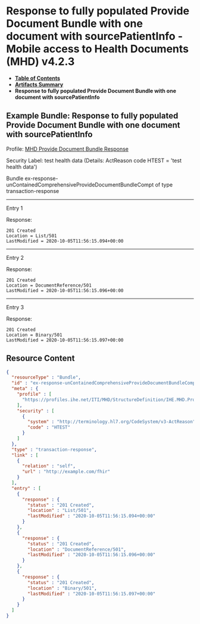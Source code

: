 # Response to fully populated Provide Document Bundle with one document with sourcePatientInfo - Mobile access to Health Documents (MHD) v4.2.3

* [**Table of Contents**](toc.md)
* [**Artifacts Summary**](artifacts.md)
* **Response to fully populated Provide Document Bundle with one document with sourcePatientInfo**

## Example Bundle: Response to fully populated Provide Document Bundle with one document with sourcePatientInfo

Profile: [MHD Provide Document Bundle Response](StructureDefinition-IHE.MHD.ProvideDocumentBundleResponse.md)

Security Label: test health data (Details: ActReason code HTEST = 'test health data')

Bundle ex-response-unContainedComprehensiveProvideDocumentBundleCompt of type transaction-response

-------

Entry 1

Response:

```
201 Created
Location = List/501
LastModified = 2020-10-05T11:56:15.094+00:00

```

-------

Entry 2

Response:

```
201 Created
Location = DocumentReference/501
LastModified = 2020-10-05T11:56:15.096+00:00

```

-------

Entry 3

Response:

```
201 Created
Location = Binary/501
LastModified = 2020-10-05T11:56:15.097+00:00

```



## Resource Content

```json
{
  "resourceType" : "Bundle",
  "id" : "ex-response-unContainedComprehensiveProvideDocumentBundleCompt",
  "meta" : {
    "profile" : [
      "https://profiles.ihe.net/ITI/MHD/StructureDefinition/IHE.MHD.ProvideDocumentBundleResponse"
    ],
    "security" : [
      {
        "system" : "http://terminology.hl7.org/CodeSystem/v3-ActReason",
        "code" : "HTEST"
      }
    ]
  },
  "type" : "transaction-response",
  "link" : [
    {
      "relation" : "self",
      "url" : "http://example.com/fhir"
    }
  ],
  "entry" : [
    {
      "response" : {
        "status" : "201 Created",
        "location" : "List/501",
        "lastModified" : "2020-10-05T11:56:15.094+00:00"
      }
    },
    {
      "response" : {
        "status" : "201 Created",
        "location" : "DocumentReference/501",
        "lastModified" : "2020-10-05T11:56:15.096+00:00"
      }
    },
    {
      "response" : {
        "status" : "201 Created",
        "location" : "Binary/501",
        "lastModified" : "2020-10-05T11:56:15.097+00:00"
      }
    }
  ]
}

```
